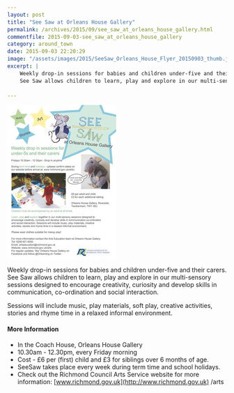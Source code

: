 ```yaml
---
layout: post
title: "See Saw at Orleans House Gallery"
permalink: /archives/2015/09/see_saw_at_orleans_house_gallery.html
commentfile: 2015-09-03-see_saw_at_orleans_house_gallery
category: around_town
date: 2015-09-03 22:20:29
image: "/assets/images/2015/SeeSaw_Orleans_House_Flyer_20150903_thumb.jpgjpg"
excerpt: |
    Weekly drop-in sessions for babies and children under-five and their carers.
    See Saw allows children to learn, play and explore in our multi-sensory sessions designed to encourage creativity, curiosity and develop skills in communication, co-ordination and social interaction.

---
```


<a href="/assets/images/2015/SeeSaw_Orleans_House_Flyer_20150903.jpgjpg.jpg" title="See larger version of - SeeSaw Orleans House Flyer 20150903jpg"><img src="/assets/images/2015/SeeSaw_Orleans_House_Flyer_20150903_thumb.jpgjpg" width="250" height="353" alt="SeeSaw Orleans House Flyer 20150903jpg" class="photo right" /></a>

Weekly drop-in sessions for babies and children under-five and their carers.
See Saw allows children to learn, play and explore in our multi-sensory sessions designed to encourage creativity, curiosity and develop skills in communication, co-ordination and social interaction.

Sessions will include music, play materials, soft play, creative activities, stories and rhyme time in a relaxed informal environment.

#### More Information

-   In the Coach House, Orleans House Gallery
-   10.30am - 12.30pm, every Friday morning
-   Cost - £6 per (first) child and £3 for siblings over 6 months of age.
-   SeeSaw takes place every week during term time and school holidays.
-   Check out the Richmond Council Arts Service website for more information: [www.richmond.gov.uk](http://www.richmond.gov.uk) /arts
